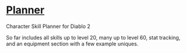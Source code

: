 # [Planner](https://moreina.github.io/planner/)
Character Skill Planner for Diablo 2

So far includes all skills up to level 20, many up to level 60, stat tracking, and an equipment section with a few example uniques.
